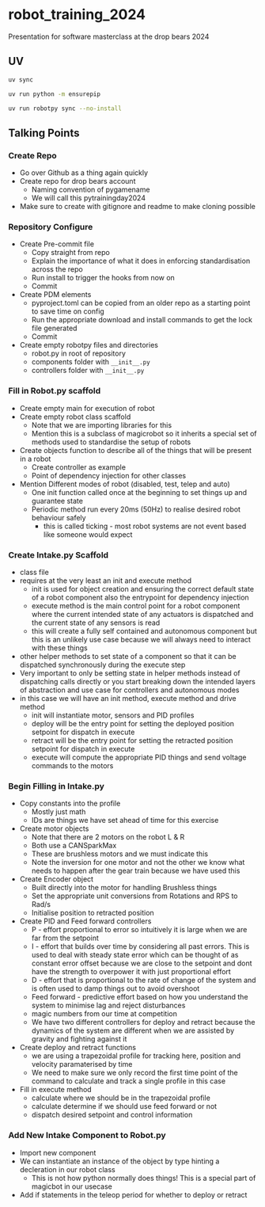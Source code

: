 # robot_training_2024
Presentation for software masterclass at the drop bears 2024

## UV

```bash
uv sync
```

```bash
uv run python -m ensurepip
```

```bash
uv run robotpy sync --no-install
```

## Talking Points

### Create Repo

- Go over Github as a thing again quickly
- Create repo for drop bears account
  - Naming convention of pygamename
  - We will call this pytrainingday2024
- Make sure to create with gitignore and readme to make cloning possible

### Repository Configure

- Create Pre-commit file
  - Copy straight from repo
  - Explain the importance of what it does in enforcing standardisation across the repo
  - Run install to trigger the hooks from now on
  - Commit
- Create PDM elements
  - pyproject.toml can be copied from an older repo as a starting point to save time on config
  - Run the appropriate download and install commands to get the lock file generated
  - Commit
- Create empty robotpy files and directories
  - robot.py in root of repository
  - components folder with `__init__.py`
  - controllers folder with `__init__.py`

### Fill in Robot.py scaffold

- Create empty main for execution of robot
- Create empty robot class scaffold
  - Note that we are importing libraries for this
  - Mention this is a subclass of magicrobot so it inherits a special set of methods used to standardise the setup of robots
- Create objects function to describe all of the things that will be present in a robot
  - Create controller as example
  - Point of dependency injection for other classes
- Mention Different modes of robot (disabled, test, telep and auto)
  - One init function called once at the beginning to set things up and guarantee state
  - Periodic method run every 20ms (50Hz) to realise desired robot behaviour safely
    - this is called ticking - most robot systems are not event based like someone would expect

### Create Intake.py Scaffold

- class file
- requires at the very least an init and execute method
  - init is used for object creation and ensuring the correct default state of a robot component also the entrypoint for dependency injection
  - execute method is the main control point for a robot component where the current intended state of any actuators is dispatched and the current state of any sensors is read
  - this will create a fully self contained and autonomous component but this is an unlikely use case because we will always need to interact with these things
- other helper methods to set state of a component so that it can be dispatched synchronously during the execute step
- Very important to only be setting state in helper methods instead of dispatching calls directly or you start breaking down the intended layers of abstraction and use case for controllers and autonomous modes
- in this case we will have an init method, execute method and drive method
  - init will instantiate motor, sensors and PID profiles
  - deploy will be the entry point for setting the deployed position setpoint for dispatch in execute
  - retract will be the entry point for setting the retracted position setpoint for dispatch in execute
  - execute will compute the appropriate PID things and send voltage commands to the motors

### Begin Filling in Intake.py

- Copy constants into the profile
  - Mostly just math
  - IDs are things we have set ahead of time for this exercise
- Create motor objects
  - Note that there are 2 motors on the robot L & R
  - Both use a CANSparkMax
  - These are brushless motors and we must indicate this
  - Note the inversion for one motor and not the other we know what needs to happen after the gear train because we have used this
- Create Encoder object
  - Built directly into the motor for handling Brushless things
  - Set the appropriate unit conversions from Rotations and RPS to Rad/s
  - Initialise position to retracted position
- Create PID and Feed forward controllers
  - P - effort proportional to error so intuitively it is large when we are far from the setpoint
  - I - effort that builds over time by considering all past errors. This is used to deal with steady state error which can be thought of as constant error offset because we are close to the setpoint and dont have the strength to overpower it with just proportional effort
  - D - effort that is proportional to the rate of change of the system and is often used to damp things out to avoid overshoot
  - Feed forward - predictive effort based on how you understand the system to minimise lag and reject disturbances
  - magic numbers from our time at competition
  - We have two different controllers for deploy and retract because the dynamics of the system are different when we are assisted by gravity and fighting against it
- Create deploy and retract functions
  - we are using a trapezoidal profile for tracking here, position and velocity paramaterised by time
  - We need to make sure we only record the first time point of the command to calculate and track a single profile in this case
- Fill in execute method
  - calculate where we should be in the trapezoidal profile
  - calculate determine if we should use feed forward or not
  - dispatch desired setpoint and control information

### Add New Intake Component to Robot.py

- Import new component
- We can instantiate an instance of the object by type hinting a decleration in our robot class
  - This is not how python normally does things! This is a special part of magicbot in our usecase
- Add if statements in the teleop period for whether to deploy or retract
